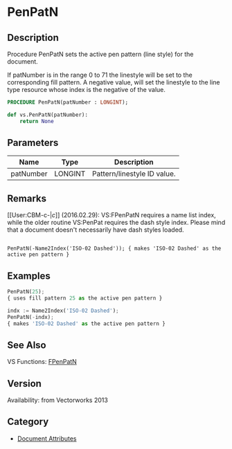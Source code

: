 # PenPatN

## Description
Procedure PenPatN sets the active pen pattern (line style) for the document.

If patNumber is in the range 0 to 71 the linestyle will be set to the corresponding fill pattern. A negative value, will set the linestyle to the line type resource whose index is the negative of the value.

```pascal
PROCEDURE PenPatN(patNumber : LONGINT);
```

```python
def vs.PenPatN(patNumber):
    return None
```

## Parameters
|Name|Type|Description|
|---|---|---|
|patNumber|LONGINT|Pattern/linestyle ID value.|

## Remarks
[[User:CBM-c-|_c_]] (2016.02.29): VS:FPenPatN requires a name list index, while the older routine VS:PenPat requires the dash style index. Please mind that a document doesn't necessarily have dash styles loaded.

<code lang='vs'>
PenPatN(-Name2Index('ISO-02 Dashed')); { makes 'ISO-02 Dashed' as the active pen pattern }
</code>

## Examples
```python
PenPatN(25);
{ uses fill pattern 25 as the active pen pattern }

indx := Name2Index('ISO-02 Dashed');
PenPatN(-indx);
{ makes 'ISO-02 Dashed' as the active pen pattern }
```

## See Also
VS Functions:
[FPenPatN](FPenPatN.md)

## Version
Availability: from Vectorworks 2013

## Category
* [Document Attributes](../Categories/Document%20Attributes.md)
